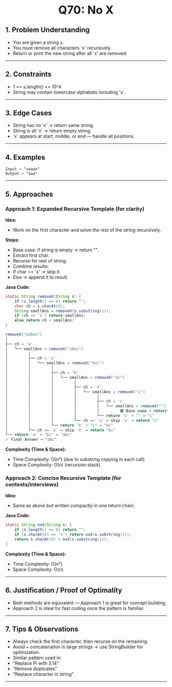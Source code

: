 <!-- #region 70-No X -->

<h1 style="text-align:center; font-size:2.5em; font-weight:bold;">Q70: No X</h1>

## 1. Problem Understanding

- You are given a string s.
- You must remove all characters 'x' recursively.
- Return or print the new string after all 'x' are removed.
---

## 2. Constraints

- 1 <= s.length() <= 10^4
- String may contain lowercase alphabets including 'x'.
---

## 3. Edge Cases

- String has no 'x' → return same string.
- String is all 'x' → return empty string.
- 'x' appears at start, middle, or end — handle all positions.
---

## 4. Examples

```text
Input → "xaaax"
Output → "aaa"
```

---

## 5. Approaches

### Approach 1: Expanded Recursive Template (for clarity)

**Idea:**
- Work on the first character and solve the rest of the string recursively.

**Steps:**
- Base case: if string is empty → return "".
- Extract first char.
- Recurse for rest of string.
- Combine results:
- If char == 'x' → skip it.
- Else → append it to result.

**Java Code:**
```java
static String removeX(String s) {
    if (s.length() == 0) return "";
    char ch = s.charAt(0);
    String smallAns = removeX(s.substring(1));
    if (ch == 'x') return smallAns;
    else return ch + smallAns;
}

removeX("axbxc")
│
├── ch = 'a'
│   └── smallAns = removeX("xbxc")
│         │
│         ├── ch = 'x'
│         │   └── smallAns = removeX("bxc")
│         │         │
│         │         ├── ch = 'b'
│         │         │   └── smallAns = removeX("xc")
│         │         │         │
│         │         │         ├── ch = 'x'
│         │         │         │   └── smallAns = removeX("c")
│         │         │         │         │
│         │         │         │         ├── ch = 'c'
│         │         │         │         │   └── smallAns = removeX("")
│         │         │         │         │         🟢 Base case → return ""
│         │         │         │         └── return 'c' + "" → "c"
│         │         │         └── ch == 'x' → skip 'x' → return "c"
│         │         └── return 'b' + "c" → "bc"
│         └── ch == 'x' → skip 'x' → return "bc"
└── return 'a' + "bc" → "abc"
✅ Final Answer → "abc"

```

**Complexity (Time & Space):**
- Time Complexity: O(n²) (due to substring copying in each call)
- Space Complexity: O(n) (recursion stack)

### Approach 2: Concise Recursive Template (for contests/interviews)

**Idea:**
- Same as above but written compactly in one return chain.

**Java Code:**
```java
static String noX(String s) {
    if (s.length() == 0) return "";
    if (s.charAt(0) == 'x') return noX(s.substring(1));
    return s.charAt(0) + noX(s.substring(1));
}
```

**Complexity (Time & Space):**
- Time Complexity: O(n²)
- Space Complexity: O(n)

---

## 6. Justification / Proof of Optimality

- Both methods are equivalent — Approach 1 is great for concept building,
- Approach 2 is ideal for fast coding once the pattern is familiar.
---

## 7. Tips & Observations

- Always check the first character, then recurse on the remaining.
- Avoid + concatenation in large strings → use StringBuilder for optimization.
- Similar pattern used in:
- “Replace Pi with 3.14”
- “Remove duplicates”
- “Replace character in string”
---

<!-- #endregion -->
